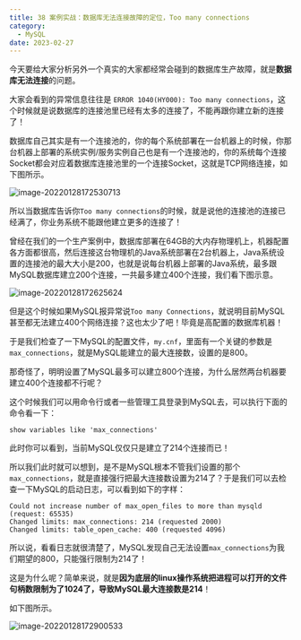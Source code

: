 ```yaml
---
title: 38 案例实战：数据库无法连接故障的定位，Too many connections
category:
  - MySQL
date: 2023-02-27
---
```


<!-- more -->


今天要给大家分析另外一个真实的大家都经常会碰到的数据库生产故障，就是**数据库无法连接**的问题。

大家会看到的异常信息往往是 `ERROR 1040(HY000): Too many connections`，这个时候就是说数据库的连接池里已经有太多的连接了，不能再跟你建立新的连接了！

数据库自己其实是有一个连接池的，你的每个系统部署在一台机器上的时候，你那台机器上部署的系统实例/服务实例自己也是有一个连接池的，你的系统每个连接Socket都会对应着数据库连接池里的一个连接Socket，这就是TCP网络连接，如下图所示。

<img src="https://studyimages.oss-cn-beijing.aliyuncs.com/img/mysql/34-63/202210201137748.png" alt="image-20220128172530713" />

所以当数据库告诉你`Too many connections`的时候，就是说他的连接池的连接已经满了，你业务系统不能跟他建立更多的连接了！

曾经在我们的一个生产案例中，数据库部署在64GB的大内存物理机上，机器配置各方面都很高，然后连接这台物理机的Java系统部署在2台机器上，Java系统设置的连接池的最大大小是200，也就是说每台机器上部署的Java系统，最多跟MySQL数据库建立200个连接，一共最多建立400个连接，我们看下图示意。

<img src="https://studyimages.oss-cn-beijing.aliyuncs.com/img/mysql/34-63/202210201137749.png" alt="image-20220128172625624" />

但是这个时候如果MySQL报异常说`Too many Connections`，就说明目前MySQL甚至都无法建立400个网络连接？这也太少了吧！毕竟是高配置的数据库机器！

于是我们检查了一下MySQL的配置文件，`my.cnf`，里面有一个关键的参数是`max_connections`，就是MySQL能建立的最大连接数，设置的是800。

那奇怪了，明明设置了MySQL最多可以建立800个连接，为什么居然两台机器要建立400个连接都不行呢？

这个时候我们可以用命令行或者一些管理工具登录到MySQL去，可以执行下面的命令看一下：

```
show variables like 'max_connections'
```

此时你可以看到，当前MySQL仅仅只是建立了214个连接而已！

所以我们此时就可以想到，是不是MySQL根本不管我们设置的那个`max_connections`，就是直接强行把最大连接数设置为214了？于是我们可以去检查一下MySQL的启动日志，可以看到如下的字样：

```
Could not increase number of max_open_files to more than mysqld (request: 65535)
Changed limits: max_connections: 214 (requested 2000)
Changed limits: table_open_cache: 400 (requested 4096)
```

所以说，看看日志就很清楚了，MySQL发现自己无法设置`max_connections`为我们期望的800，只能强行限制为214了！

这是为什么呢？简单来说，就是**因为底层的linux操作系统把进程可以打开的文件句柄数限制为了1024了，导致MySQL最大连接数是214**！

如下图所示。

<img src="https://studyimages.oss-cn-beijing.aliyuncs.com/img/mysql/34-63/202210201137750.png" alt="image-20220128172900533" />
